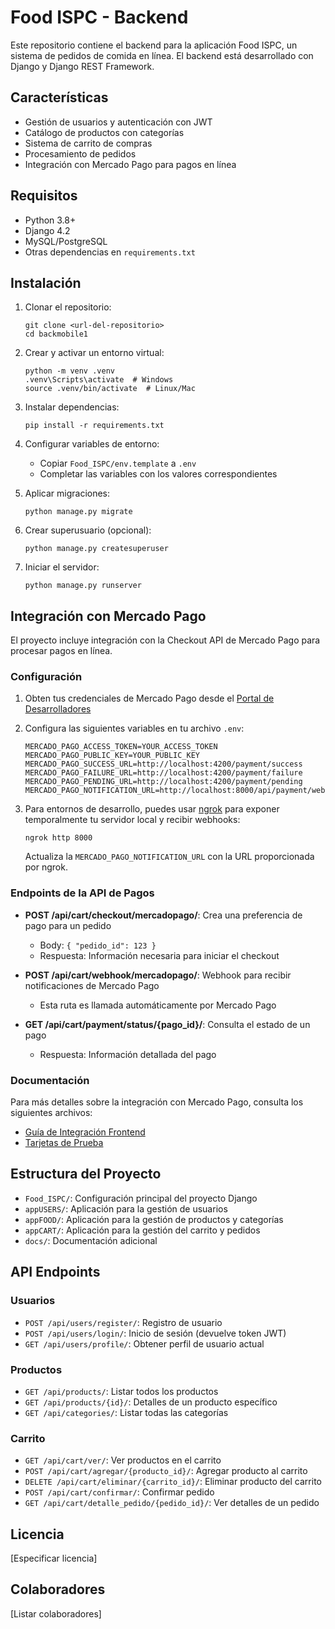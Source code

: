# Food ISPC - Backend

Este repositorio contiene el backend para la aplicación Food ISPC, un sistema de pedidos de comida en línea. El backend está desarrollado con Django y Django REST Framework.

## Características

- Gestión de usuarios y autenticación con JWT
- Catálogo de productos con categorías
- Sistema de carrito de compras
- Procesamiento de pedidos
- Integración con Mercado Pago para pagos en línea

## Requisitos

- Python 3.8+
- Django 4.2
- MySQL/PostgreSQL
- Otras dependencias en `requirements.txt`

## Instalación

1. Clonar el repositorio:
   ```
   git clone <url-del-repositorio>
   cd backmobile1
   ```

2. Crear y activar un entorno virtual:
   ```
   python -m venv .venv
   .venv\Scripts\activate  # Windows
   source .venv/bin/activate  # Linux/Mac
   ```

3. Instalar dependencias:
   ```
   pip install -r requirements.txt
   ```

4. Configurar variables de entorno:
   - Copiar `Food_ISPC/env.template` a `.env`
   - Completar las variables con los valores correspondientes

5. Aplicar migraciones:
   ```
   python manage.py migrate
   ```

6. Crear superusuario (opcional):
   ```
   python manage.py createsuperuser
   ```

7. Iniciar el servidor:
   ```
   python manage.py runserver
   ```

## Integración con Mercado Pago

El proyecto incluye integración con la Checkout API de Mercado Pago para procesar pagos en línea.

### Configuración

1. Obten tus credenciales de Mercado Pago desde el [Portal de Desarrolladores](https://developers.mercadopago.com)

2. Configura las siguientes variables en tu archivo `.env`:
   ```
   MERCADO_PAGO_ACCESS_TOKEN=YOUR_ACCESS_TOKEN
   MERCADO_PAGO_PUBLIC_KEY=YOUR_PUBLIC_KEY
   MERCADO_PAGO_SUCCESS_URL=http://localhost:4200/payment/success
   MERCADO_PAGO_FAILURE_URL=http://localhost:4200/payment/failure
   MERCADO_PAGO_PENDING_URL=http://localhost:4200/payment/pending
   MERCADO_PAGO_NOTIFICATION_URL=http://localhost:8000/api/payment/webhook/
   ```

3. Para entornos de desarrollo, puedes usar [ngrok](https://ngrok.com/) para exponer temporalmente tu servidor local y recibir webhooks:
   ```
   ngrok http 8000
   ```
   
   Actualiza la `MERCADO_PAGO_NOTIFICATION_URL` con la URL proporcionada por ngrok.

### Endpoints de la API de Pagos

- **POST /api/cart/checkout/mercadopago/**: Crea una preferencia de pago para un pedido
  - Body: `{ "pedido_id": 123 }`
  - Respuesta: Información necesaria para iniciar el checkout

- **POST /api/cart/webhook/mercadopago/**: Webhook para recibir notificaciones de Mercado Pago
  - Esta ruta es llamada automáticamente por Mercado Pago

- **GET /api/cart/payment/status/{pago_id}/**: Consulta el estado de un pago
  - Respuesta: Información detallada del pago

### Documentación

Para más detalles sobre la integración con Mercado Pago, consulta los siguientes archivos:

- [Guía de Integración Frontend](docs/integracion_mercadopago.md)
- [Tarjetas de Prueba](docs/tarjetas_prueba_mercadopago.md)

## Estructura del Proyecto

- `Food_ISPC/`: Configuración principal del proyecto Django
- `appUSERS/`: Aplicación para la gestión de usuarios
- `appFOOD/`: Aplicación para la gestión de productos y categorías
- `appCART/`: Aplicación para la gestión del carrito y pedidos
- `docs/`: Documentación adicional

## API Endpoints

### Usuarios
- `POST /api/users/register/`: Registro de usuario
- `POST /api/users/login/`: Inicio de sesión (devuelve token JWT)
- `GET /api/users/profile/`: Obtener perfil de usuario actual

### Productos
- `GET /api/products/`: Listar todos los productos
- `GET /api/products/{id}/`: Detalles de un producto específico
- `GET /api/categories/`: Listar todas las categorías

### Carrito
- `GET /api/cart/ver/`: Ver productos en el carrito
- `POST /api/cart/agregar/{producto_id}/`: Agregar producto al carrito
- `DELETE /api/cart/eliminar/{carrito_id}/`: Eliminar producto del carrito
- `POST /api/cart/confirmar/`: Confirmar pedido
- `GET /api/cart/detalle_pedido/{pedido_id}/`: Ver detalles de un pedido

## Licencia

[Especificar licencia]

## Colaboradores

[Listar colaboradores]

